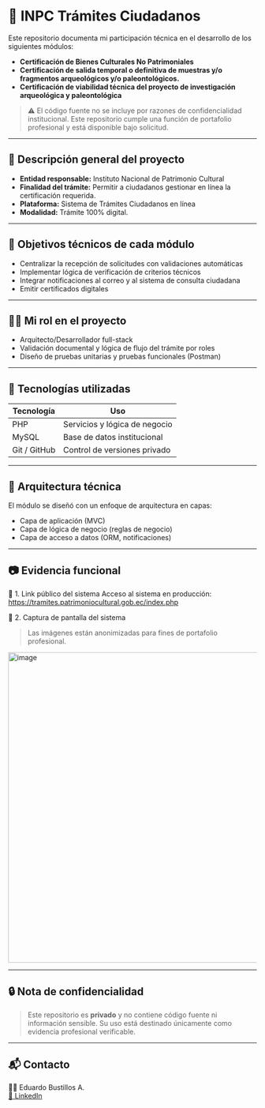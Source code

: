 # 📄 INPC Trámites Ciudadanos

Este repositorio documenta mi participación técnica en el desarrollo de los siguientes módulos:
- **Certificación de Bienes Culturales No Patrimoniales** 
- **Certificación de salida temporal o definitiva de muestras y/o fragmentos arqueológicos y/o paleontológicos.** 
- **Certificación de viabilidad técnica del proyecto de investigación arqueológica y paleontológica** 
> ⚠️ El código fuente no se incluye por razones de confidencialidad institucional. Este repositorio cumple una función de portafolio profesional y está disponible bajo solicitud.

---

## 🧠 Descripción general del proyecto

- **Entidad responsable:** Instituto Nacional de Patrimonio Cultural
- **Finalidad del trámite:** Permitir a ciudadanos gestionar en línea la certificación requerida.
- **Plataforma:** Sistema de Trámites Ciudadanos en línea
- **Modalidad:** Trámite 100% digital.

---

## 🎯 Objetivos técnicos de cada módulo

- Centralizar la recepción de solicitudes con validaciones automáticas
- Implementar lógica de verificación de criterios técnicos
- Integrar notificaciones al correo y al sistema de consulta ciudadana
- Emitir certificados digitales 

---

## 👨‍💻 Mi rol en el proyecto

- Arquitecto/Desarrollador full-stack 
- Validación documental y lógica de flujo del trámite por roles
- Diseño de pruebas unitarias y pruebas funcionales (Postman)

---

## 🧰 Tecnologías utilizadas

| Tecnología         | Uso                                |
|--------------------|-------------------------------------|
| PHP | Servicios y lógica de negocio     |
| MySQL         | Base de datos institucional         |
| Git / GitHub       | Control de versiones privado        |

---

## 📌 Arquitectura técnica

El módulo se diseñó con un enfoque de arquitectura en capas:

- Capa de aplicación (MVC)
- Capa de lógica de negocio (reglas de negocio)
- Capa de acceso a datos (ORM, notificaciones)

---

## 📷 Evidencia funcional
🔹 1. Link público del sistema
      Acceso al sistema en producción: https://tramites.patrimoniocultural.gob.ec/index.php 
      
🔹 2. Captura de pantalla del sistema
  > Las imágenes están anonimizadas para fines de portafolio profesional.

<img width="1362" height="629" alt="image" src="https://github.com/user-attachments/assets/3445bba6-2f36-405f-aab6-95f5aa88f894" />

---

## 🔒 Nota de confidencialidad

> Este repositorio es **privado** y no contiene código fuente ni información sensible. Su uso está destinado únicamente como evidencia profesional verificable.
---

## 📬 Contacto

👨‍💻 Eduardo Bustillos A.  
[💼 LinkedIn](https://linkedin.com/in/eduardobustillos)  
